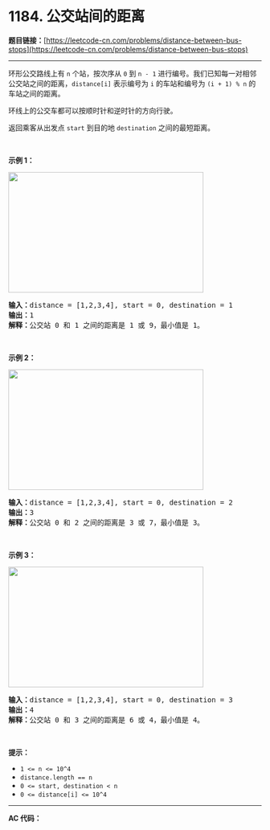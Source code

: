 # 1184. 公交站间的距离

**题目链接：**[https://leetcode-cn.com/problems/distance-between-bus-stops](https://leetcode-cn.com/problems/distance-between-bus-stops)

---

<div class="content__1Y2H">
 <div class="notranslate">
  <p>环形公交路线上有&nbsp;<code>n</code>&nbsp;个站，按次序从&nbsp;<code>0</code>&nbsp;到&nbsp;<code>n - 1</code>&nbsp;进行编号。我们已知每一对相邻公交站之间的距离，<code>distance[i]</code>&nbsp;表示编号为&nbsp;<code>i</code>&nbsp;的车站和编号为&nbsp;<code>(i + 1) % n</code>&nbsp;的车站之间的距离。</p> 
  <p>环线上的公交车都可以按顺时针和逆时针的方向行驶。</p> 
  <p>返回乘客从出发点&nbsp;<code>start</code>&nbsp;到目的地&nbsp;<code>destination</code>&nbsp;之间的最短距离。</p> 
  <p>&nbsp;</p> 
  <p><strong>示例 1：</strong></p> 
  <p><img style="height: 240px; width: 388px;" src="../aliyun-lc-upload/uploads/2019/09/08/untitled-diagram-1.jpg" alt=""></p> 
  <pre class="language-text"><strong>输入：</strong>distance = [1,2,3,4], start = 0, destination = 1
<strong>输出：</strong>1
<strong>解释：</strong>公交站 0 和 1 之间的距离是 1 或 9，最小值是 1。</pre> 
  <p>&nbsp;</p> 
  <p><strong>示例 2：</strong></p> 
  <p><img style="height: 240px; width: 388px;" src="../aliyun-lc-upload/uploads/2019/09/08/untitled-diagram-1-1.jpg" alt=""></p> 
  <pre class="language-text"><strong>输入：</strong>distance = [1,2,3,4], start = 0, destination = 2
<strong>输出：</strong>3
<strong>解释：</strong>公交站 0 和 2 之间的距离是 3 或 7，最小值是 3。
</pre> 
  <p>&nbsp;</p> 
  <p><strong>示例 3：</strong></p> 
  <p><img style="height: 240px; width: 388px;" src="../aliyun-lc-upload/uploads/2019/09/08/untitled-diagram-1-2.jpg" alt=""></p> 
  <pre class="language-text"><strong>输入：</strong>distance = [1,2,3,4], start = 0, destination = 3
<strong>输出：</strong>4
<strong>解释：</strong>公交站 0 和 3 之间的距离是 6 或 4，最小值是 4。
</pre> 
  <p>&nbsp;</p> 
  <p><strong>提示：</strong></p> 
  <ul> 
   <li><code>1 &lt;= n&nbsp;&lt;= 10^4</code></li> 
   <li><code>distance.length == n</code></li> 
   <li><code>0 &lt;= start, destination &lt; n</code></li> 
   <li><code>0 &lt;= distance[i] &lt;= 10^4</code></li> 
  </ul> 
 </div>
</div>

---

**AC 代码：**

```java

```